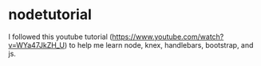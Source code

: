 # nodetutorial
I followed this youtube tutorial (https://www.youtube.com/watch?v=WYa47JkZH_U) to help me learn node, knex, handlebars, bootstrap, and js.
